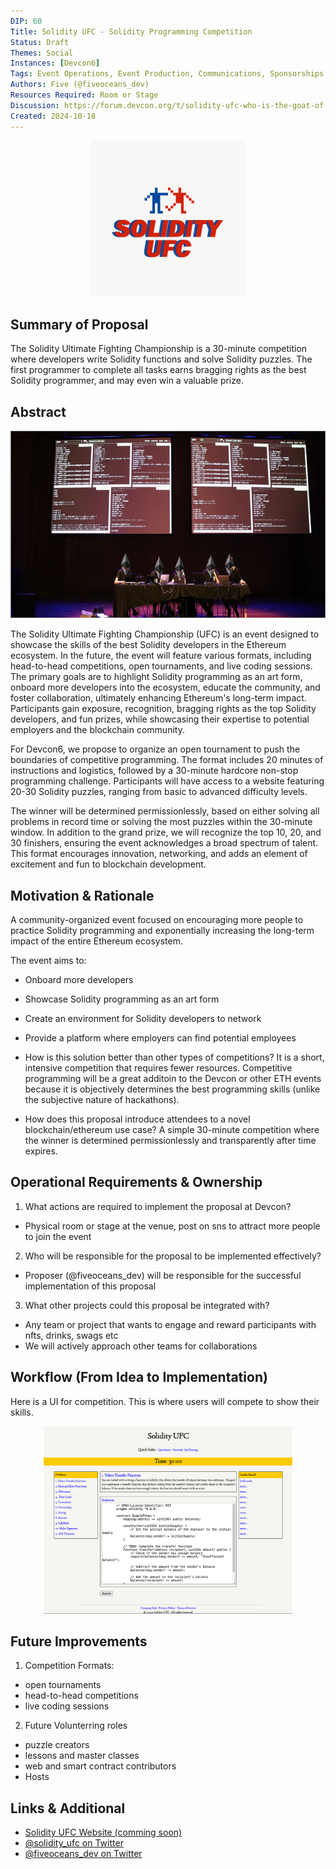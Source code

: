 ```yaml
---
DIP: 60
Title: Solidity UFC - Solidity Programming Competition
Status: Draft
Themes: Social
Instances: [Devcon6]
Tags: Event Operations, Event Production, Communications, Sponsorships
Authors: Five (@fiveoceans_dev)
Resources Required: Room or Stage
Discussion: https://forum.devcon.org/t/solidity-ufc-who-is-the-goat-of-solidity-universe/5112/5
Created: 2024-10-18
---
```


<p align="center">
<img src="images/DIP-60-SolidityUFC_logo.png" alt="SolidityUFCe" style="height: 250px;">
</p>


## Summary of Proposal
The Solidity Ultimate Fighting Championship is a 30-minute competition where developers write Solidity functions and solve Solidity puzzles. The first programmer to complete all tasks earns bragging rights as the best Solidity programmer, and may even win a valuable prize.

## Abstract
<p align="center">
<img src="images/DIP-60-SolidityUFC_competition.png" alt="SolidityUFCe" style="height: 300px;">
</p>
The Solidity Ultimate Fighting Championship (UFC) is an event designed to showcase the skills of the best Solidity developers in the Ethereum ecosystem. In the future, the event will feature various formats, including head-to-head competitions, open tournaments, and live coding sessions. The primary goals are to highlight Solidity programming as an art form, onboard more developers into the ecosystem, educate the community, and foster collaboration, ultimately enhancing Ethereum's long-term impact. Participants gain exposure, recognition, bragging rights as the top Solidity developers, and fun prizes, while showcasing their expertise to potential employers and the blockchain community.

For Devcon6, we propose to organize an open tournament to push the boundaries of competitive programming. The format includes 20 minutes of instructions and logistics, followed by a 30-minute hardcore non-stop programming challenge. Participants will have access to a website featuring 20-30 Solidity puzzles, ranging from basic to advanced difficulty levels.

The winner will be determined permissionlessly, based on either solving all problems in record time or solving the most puzzles within the 30-minute window. In addition to the grand prize, we will recognize the top 10, 20, and 30 finishers, ensuring the event acknowledges a broad spectrum of talent. This format encourages innovation, networking, and adds an element of excitement and fun to blockchain development.

## Motivation & Rationale
A community-organized event focused on encouraging more people to practice Solidity programming and exponentially increasing the long-term impact of the entire Ethereum ecosystem.

The event aims to:
- Onboard more developers
- Showcase Solidity programming as an art form
- Create an environment for Solidity developers to network
- Provide a platform where employers can find potential employees


- How is this solution better than other types of competitions?
It is a short, intensive competition that requires fewer resources.
Competitive programming will be a great additoin to the Devcon or other ETH events because it is objectively determines the best programming skills (unlike the subjective nature of hackathons).

- How does this proposal introduce attendees to a novel blockchain/ethereum use case?
A simple 30-minute competition where the winner is determined permissionlessly and transparently after time expires.

## Operational Requirements & Ownership
1. What actions are required to implement the proposal at Devcon?
- Physical room or stage at the venue, post on sns to attract more people to join the event
2. Who will be responsible for the proposal to be implemented effectively?
- Proposer (@fiveoceans_dev) will be responsible for the successful implementation of this proposal
3. What other projects could this proposal be integrated with?
- Any team or project that wants to engage and reward participants with nfts, drinks, swags etc
- We will actively approach other teams for collaborations

## Workflow (From Idea to Implementation)

Here is a UI for competition. This is where users will compete to show their skills.
<p align="center">
<img src="images/DIP-60-solidity_ufc.png" alt="SolidityUFCe" style="height: 300px;">
</p>

## Future Improvements
1. Competition Formats:
- open tournaments
- head-to-head competitions
- live coding sessions
2. Future Volunterring roles
- puzzle creators
- lessons and master classes
- web and smart contract contributors
- Hosts

## Links & Additional
- [Solidity UFC Website (comming soon)](https://x.com/solidity_ufc)
- [@solidity_ufc on Twitter](https://x.com/solidity_ufc)
- [@fiveoceans_dev on Twitter](https://twitter.com/fiveoceans_dev)



